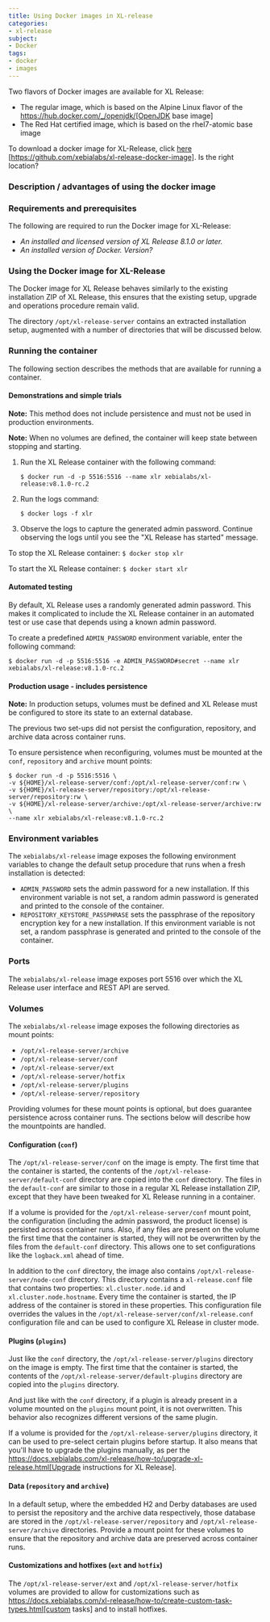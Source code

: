 ```yaml
---
title: Using Docker images in XL-release
categories:
- xl-release
subject:
- Docker
tags:
- docker
- images
---
```


Two flavors of Docker images are available for XL Release:

* The regular image, which is based on the Alpine Linux flavor of the https://hub.docker.com/_/openjdk/[OpenJDK base image]
* The Red Hat certified image, which is based on the rhel7-atomic base image

To download a docker image for XL-Release, click [here](https://github.com/xebialabs/xl-release-docker-image) [https://github.com/xebialabs/xl-release-docker-image]. Is the right location?

### Description / advantages of using the docker image

### Requirements and prerequisites
The following are required to run the Docker image for XL-Release:
- *An installed and licensed version of XL Release 8.1.0 or later.*
- *An installed version of Docker. Version?*

### Using the Docker image for XL-Release

The Docker image for XL Release behaves similarly to the existing installation ZIP of XL Release, this ensures that the existing setup, upgrade and operations procedure remain valid.

The directory `/opt/xl-release-server` contains an extracted installation setup, augmented with a number of directories that will be discussed below.

### Running the container
The following section describes the methods that are available for running a container.

#### Demonstrations and simple trials
**Note:** This method does not include persistence and must not be used in production environments.

**Note:** When no volumes are defined, the container will keep state between stopping and starting.

1. Run the XL Release container with the following command:
    ```
    $ docker run -d -p 5516:5516 --name xlr xebialabs/xl-release:v8.1.0-rc.2
    ```
2. Run the logs command:
    ```
    $ docker logs -f xlr
    ```
1. Observe the logs to capture the generated admin password. Continue observing the logs until you see the "XL Release has started" message.

To stop the XL Release container:
    ```
    $ docker stop xlr
    ```

To start the XL Release container:
    ```
    $ docker start xlr
    ```

#### Automated testing

By default, XL Release uses a randomly generated admin password. This makes it complicated to include the XL Release container in an automated test or use case that depends using a known admin password.

To create a predefined `ADMIN_PASSWORD` environment variable, enter the following command:
```
$ docker run -d -p 5516:5516 -e ADMIN_PASSWORD#secret --name xlr xebialabs/xl-release:v8.1.0-rc.2
```

#### Production usage - includes persistence

**Note:** In production setups, volumes must be defined and XL Release must be configured to store its state to an external database.

The previous two set-ups did not persist the configuration, repository, and archive data across container runs.

To ensure persistence when reconfiguring, volumes must be mounted at the `conf`, `repository` and `archive` mount points:

```
$ docker run -d -p 5516:5516 \
-v ${HOME}/xl-release-server/conf:/opt/xl-release-server/conf:rw \
-v ${HOME}/xl-release-server/repository:/opt/xl-release-server/repository:rw \
-v ${HOME}/xl-release-server/archive:/opt/xl-release-server/archive:rw \
--name xlr xebialabs/xl-release:v8.1.0-rc.2
```

### Environment variables

The `xebialabs/xl-release` image exposes the following environment variables to change the default setup procedure that runs when a fresh installation is detected:

* `ADMIN_PASSWORD` sets the admin password for a new installation. If this environment variable is not set, a random admin password is generated and printed to the console of the container.
* `REPOSITORY_KEYSTORE_PASSPHRASE` sets the passphrase of the repository encryption key for a new installation. If this environment variable is not set, a random passphrase is generated and printed to the console of the container.

### Ports

The `xebialabs/xl-release` image exposes port 5516 over which the XL Release user interface and REST API are served.

### Volumes

The `xebialabs/xl-release` image exposes the following directories as mount points:

* `/opt/xl-release-server/archive`
* `/opt/xl-release-server/conf`
* `/opt/xl-release-server/ext`
* `/opt/xl-release-server/hotfix`
* `/opt/xl-release-server/plugins`
* `/opt/xl-release-server/repository`

Providing volumes for these mount points is optional, but does guarantee persistence across container runs. The sections below will describe how the mountpoints are handled.

#### Configuration (`conf`)

The `/opt/xl-release-server/conf` on the image is empty. The first time that the container is started, the contents of the `/opt/xl-release-server/default-conf` directory are copied into the `conf` directory. The files in the `default-conf` are similar to those in a regular XL Release installation ZIP, except that they have been tweaked for XL Release running in a container.

If a volume is provided for the `/opt/xl-release-server/conf` mount point, the configuration (including the admin password, the product license) is persisted across container runs. Also, if any files are present on the volume the first time that the container is started, they will not be overwritten by the files from the `default-conf` directory. This allows one to set configurations like the `logback.xml` ahead of time.

In addition to the `conf` directory, the image also contains `/opt/xl-release-server/node-conf` directory. This directory contains a `xl-release.conf` file that contains two properties: `xl.cluster.node.id` and `xl.cluster.node.hostname`. Every time the container is started, the IP address of the container is stored in these properties. This configuration file overrides the values in the `/opt/xl-release-server/conf/xl-release.conf` configuration file and can be used to configure XL Release in cluster mode.

#### Plugins (`plugins`)

Just like the `conf` directory, the `/opt/xl-release-server/plugins` directory on the image is empty. The first time that the container is started, the contents of the `/opt/xl-release-server/default-plugins` directory are copied into the `plugins` directory.

And just like with the `conf` directory, if a plugin is already present in a volume mounted on the `plugins` mount point, it is not overwritten. This behavior also recognizes different versions of the same plugin.

If a volume is provided for the `/opt/xl-release-server/plugins` directory, it can be used to pre-select certain plugins before startup. It also means that you'll have to upgrade the plugins manually, as per the https://docs.xebialabs.com/xl-release/how-to/upgrade-xl-release.html[Upgrade instructions for XL Release].

#### Data (`repository` and `archive`)

In a default setup, where the embedded H2 and Derby databases are used to persist the repository and the archive data respectively, those database are stored in the `/opt/xl-release-server/repository` and `/opt/xl-release-server/archive` directories. Provide a mount point for these volumes to ensure that the repository and archive data are preserved across container runs.

#### Customizations and hotfixes (`ext` and `hotfix`)

The `/opt/xl-release-server/ext` and `/opt/xl-release-server/hotfix` volumes are provided to allow for customizations such as https://docs.xebialabs.com/xl-release/how-to/create-custom-task-types.html[custom tasks] and to install hotfixes.
